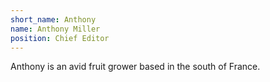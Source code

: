 ```yaml
---
short_name: Anthony
name: Anthony Miller
position: Chief Editor
---
```

Anthony is an avid fruit grower based in the south of France.
